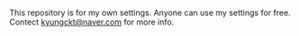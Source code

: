 This repository is for my own settings.
Anyone can use my settings for free.
Contect kyungckt@naver.com for more info.
